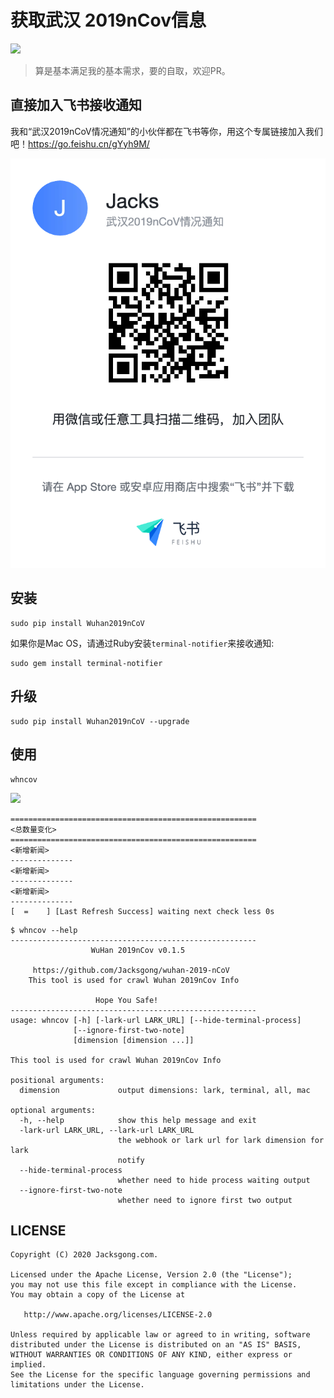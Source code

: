 # 获取武汉 2019nCov信息

[![](https://img.shields.io/badge/pip-v0.1.5%20Wuhan2019nCoV-yellow.svg)](https://pypi.python.org/pypi/Wuhan2019nCoV)

> 算是基本满足我的基本需求，要的自取，欢迎PR。

## 直接加入飞书接收通知

我和“武汉2019nCoV情况通知”的小伙伴都在飞书等你，用这个专属链接加入我们吧！https://go.feishu.cn/gYyh9M/

![](https://github.com/Jacksgong/wuhan-2019-nCoV/raw/master/arts/lark-invite-3.png)

## 安装

```
sudo pip install Wuhan2019nCoV
```

如果你是Mac OS，请通过Ruby安装`terminal-notifier`来接收通知:

```
sudo gem install terminal-notifier
```

## 升级

```
sudo pip install Wuhan2019nCoV --upgrade
```


## 使用

```
whncov
```

![](https://github.com/Jacksgong/wuhan-2019-nCoV/raw/master/arts/demo-v0.0.8.png)

```
=======================================================
<总数量变化>
=======================================================
<新增新闻>
--------------
<新增新闻>
--------------
<新增新闻>
--------------
[  =    ] [Last Refresh Success] waiting next check less 0s
```

```
$ whncov --help
-------------------------------------------------------
                  WuHan 2019nCov v0.1.5

     https://github.com/Jacksgong/wuhan-2019-nCoV
    This tool is used for crawl Wuhan 2019nCov Info

                   Hope You Safe!
-------------------------------------------------------
usage: whncov [-h] [-lark-url LARK_URL] [--hide-terminal-process]
              [--ignore-first-two-note]
              [dimension [dimension ...]]

This tool is used for crawl Wuhan 2019nCov Info

positional arguments:
  dimension             output dimensions: lark, terminal, all, mac

optional arguments:
  -h, --help            show this help message and exit
  -lark-url LARK_URL, --lark-url LARK_URL
                        the webhook or lark url for lark dimension for lark
                        notify
  --hide-terminal-process
                        whether need to hide process waiting output
  --ignore-first-two-note
                        whether need to ignore first two output
```


## LICENSE

```
Copyright (C) 2020 Jacksgong.com.

Licensed under the Apache License, Version 2.0 (the "License");
you may not use this file except in compliance with the License.
You may obtain a copy of the License at

   http://www.apache.org/licenses/LICENSE-2.0

Unless required by applicable law or agreed to in writing, software
distributed under the License is distributed on an "AS IS" BASIS,
WITHOUT WARRANTIES OR CONDITIONS OF ANY KIND, either express or implied.
See the License for the specific language governing permissions and
limitations under the License.
```
